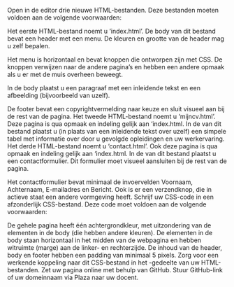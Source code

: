 
Open in de editor drie nieuwe HTML-bestanden. Deze bestanden moeten voldoen aan de volgende voorwaarden:

Het eerste HTML-bestand noemt u ‘index.html’. De body van dit bestand bevat een header met een menu. De kleuren en grootte van de header mag u zelf bepalen.

Het menu is horizontaal en bevat knoppen die ontworpen zijn met CSS. De knoppen verwijzen naar de andere pagina’s en hebben een andere opmaak als u er met de muis overheen beweegt.

In de body plaatst u een paragraaf met een inleidende tekst en een afbeelding (bijvoorbeeld van uzelf).

De footer bevat een copyrightvermelding naar keuze en sluit visueel aan bij de rest van de pagina.
Het tweede HTML-bestand noemt u ‘mijncv.html’. Deze pagina is qua opmaak en indeling gelijk aan ‘index.html. In de <body> van dit bestand plaatst u (in plaats van een inleidende tekst over uzelf) een simpele tabel met informatie over door u gevolgde opleidingen en uw werkervaring.
Het derde HTML-bestand noemt u ‘contact.html’. Ook deze pagina is qua opmaak en indeling gelijk aan ‘index.html. In de <body> van dit bestand plaatst u een contactformulier. Dit formulier moet visueel aansluiten bij de rest van de pagina.

Het contactformulier bevat minimaal de invoervelden Voornaam, Achternaam, E-mailadres en Bericht. Ook is er een verzendknop, die in actieve staat een andere vormgeving heeft.
Schrijf uw CSS-code in een afzonderlijk CSS-bestand. Deze code moet voldoen aan de volgende voorwaarden:

De gehele pagina heeft één achtergrondkleur, met uitzondering van de elementen in de body (die hebben andere kleuren).
De elementen in de body staan horizontaal in het midden van de webpagina en hebben witruimte (marge) aan de linker- en rechterzijde.
De inhoud van de header, body en footer hebben een padding van minimaal 5 pixels.
Zorg voor een werkende koppeling naar dit CSS-bestand in het <head>-gedeelte van uw HTML-bestanden.
Zet uw pagina online met behulp van GitHub.
Stuur GitHub-link of uw domeinnaam via Plaza naar uw docent.
